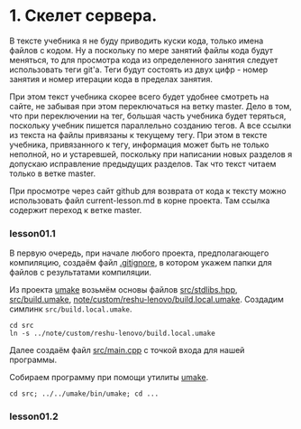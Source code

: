 # 1. Скелет сервера.

В тексте учебника я не буду приводить куски кода, только имена файлов с кодом. Ну а поскольку по мере занятий файлы кода будут меняться, то для просмотра кода из определенного занятия следует использовать теги git'а. Теги будут состоять из двух цифр - номер занятия и номер итерации кода в пределах занятия.

При этом текст учебника скорее всего будет удобнее смотреть на сайте, не забывая при этом переключаться на ветку master. Дело в том, что при переключении на тег, большая часть учебника будет теряться, поскольку учебник пишется параллельно созданию тегов. А все ссылки из текста на файлы привязаны к текущему тегу. При этом в тексте учебника, привязанного к тегу, информация может быть не только неполной, но и устаревшей, поскольку при написании новых разделов я допускаю исправление предыдущих разделов. Так что текст читаем только в ветке master.

При просмотре через сайт github для возврата от кода к тексту можно использовать файл current-lesson.md в корне проекта. Там ссылка содержит переход к ветке master.

### lesson01.1

В первую очередь, при начале любого проекта, предполагающего компиляцию, создаём файл [.gitignore](https://github.com/ulresh/umake/blob/lesson01.1/.gitignore), в котором укажем папки для файлов с результатами компиляции.

Из проекта [umake](/../../../umake) возьмём основы файлов [src/stdlibs.hpp](/../lesson01.1/src/stdlibs.hpp), [src/build.umake](/../lesson01.1/src/build.umake), [note/custom/reshu-lenovo/build.local.umake](/../lesson01.1/note/custom/reshu-lenovo/build.local.umake). Создадим симлинк `src/build.local.umake`.
```
cd src
ln -s ../note/custom/reshu-lenovo/build.local.umake
```

Далее создаём файл [src/main.cpp](/../lesson01.1/src/main.cpp) с точкой входа для нашей программы.

Собираем программу при помощи утилиты [umake](/../../../umake).
```
cd src; ../../umake/bin/umake; cd ...
```


### lesson01.2
